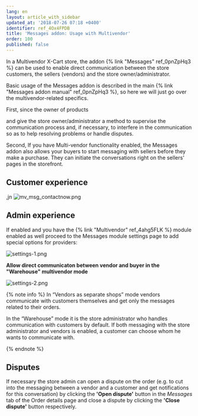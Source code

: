 ```yaml
---
lang: en
layout: article_with_sidebar
updated_at: '2018-07-26 07:18 +0400'
identifier: ref_4Ox4FPDB
title: 'Messages addon: Usage with Multivendor'
order: 100
published: false
---
```

In a Multivendor X-Cart store, the addon {% link "Messages" ref_0pnZpHq3 %} can be used to enable direct communication between the store customers, the sellers (vendors) and the store owner/administrator.

Basic usage of the Messages addon is described in the main {% link "Messages addon manual" ref_0pnZpHq3 %}, so here we will just go over the multivendor-related specifics.
   
First, since the owner of products

and give the store owner/administrator a method to supervise the communication process and, if necessary, to interfere in the communication so as to help resolving problems or handle disputes.

Second, If you have Multi-vendor functionality enabled, the Messages addon also allows your buyers to start messaging with sellers before they make a purchase. They can initiate the conversations right on the sellers' pages in the storefront. 

## Customer experience
,jn
![mv_msg_contactnow.png]({{site.baseurl}}/attachments/ref_4Ox4FPDB/mv_msg_contactnow.png)

## Admin experience
If enabled and you have the {% link "Multivendor" ref_4ahg5FLK %} module enabled as well proceed to the Messages module settings page to add special options for providers:

  ![settings-1.png]({{site.baseurl}}/attachments/ref_09pfmGGi/settings-1.png)

**Allow direct communicaton between vendor and buyer in the "Warehouse" multivendor mode**

  ![settings-2.png]({{site.baseurl}}/attachments/ref_09pfmGGi/settings-2.png)


{% note info %}
In “Vendors as separate shops” mode vendors communicate with customers themselves and get only the messages related to their orders.

In the “Warehouse” mode it is the store administrator who handles communication with customers by default. If both messaging with the store administrator and vendors is enabled, a customer can choose whom he wants to communicate with.


{% endnote %}

## Disputes
If necessary the store admin can open a dispute on the order (e.g. to cut into the messaging between a vendor and a customer and get notifications for this conversation) by clicking the **'Open dispute'** button in the _Messages_ tab of the Order details page and close a dispute by clicking the **'Close dispute'** button respectively.
